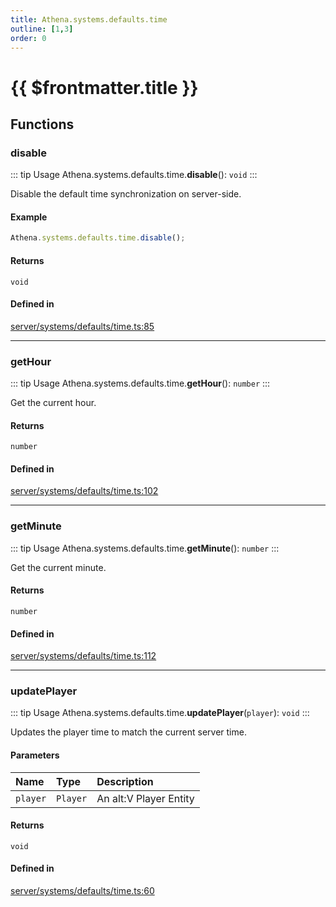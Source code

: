 ```yaml
---
title: Athena.systems.defaults.time
outline: [1,3]
order: 0
---
```


# {{ $frontmatter.title }}


## Functions

### disable

::: tip Usage
Athena.systems.defaults.time.**disable**(): `void`
:::

Disable the default time synchronization on server-side.

#### Example
```ts
Athena.systems.defaults.time.disable();
```

#### Returns

`void`

#### Defined in

[server/systems/defaults/time.ts:85](https://github.com/Stuyk/altv-athena/blob/27a8c87/src/core/server/systems/defaults/time.ts#L85)

___

### getHour

::: tip Usage
Athena.systems.defaults.time.**getHour**(): `number`
:::

Get the current hour.

#### Returns

`number`

#### Defined in

[server/systems/defaults/time.ts:102](https://github.com/Stuyk/altv-athena/blob/27a8c87/src/core/server/systems/defaults/time.ts#L102)

___

### getMinute

::: tip Usage
Athena.systems.defaults.time.**getMinute**(): `number`
:::

Get the current minute.

#### Returns

`number`

#### Defined in

[server/systems/defaults/time.ts:112](https://github.com/Stuyk/altv-athena/blob/27a8c87/src/core/server/systems/defaults/time.ts#L112)

___

### updatePlayer

::: tip Usage
Athena.systems.defaults.time.**updatePlayer**(`player`): `void`
:::

Updates the player time to match the current server time.

#### Parameters

| Name | Type | Description |
| :------ | :------ | :------ |
| `player` | `Player` | An alt:V Player Entity |

#### Returns

`void`

#### Defined in

[server/systems/defaults/time.ts:60](https://github.com/Stuyk/altv-athena/blob/27a8c87/src/core/server/systems/defaults/time.ts#L60)

